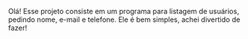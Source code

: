 Olá!
Esse projeto consiste em um programa para listagem de usuários,
pedindo nome, e-mail e telefone.
Ele é bem simples, achei divertido de fazer!
